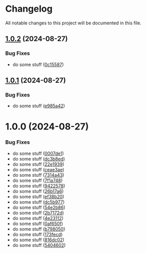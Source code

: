 # Changelog

All notable changes to this project will be documented in this file.

## [1.0.2](https://github.com/Olat-nji/dora-exporter/compare/v1.0.1...v1.0.2) (2024-08-27)


### Bug Fixes

* do some stuff ([0c15587](https://github.com/Olat-nji/dora-exporter/commit/0c15587f208bdb89215bb2e4e2201fc59f1ff2b3))

## [1.0.1](https://github.com/Olat-nji/dora-exporter/compare/v1.0.0...v1.0.1) (2024-08-27)


### Bug Fixes

* do some stuff ([e985a42](https://github.com/Olat-nji/dora-exporter/commit/e985a42315222a5f80c1a0d138cbddc75a2d6959))

# 1.0.0 (2024-08-27)


### Bug Fixes

* do some stuff ([0007de1](https://github.com/Olat-nji/dora-exporter/commit/0007de187039e918ad1bf780f6f75e068eb83dc0))
* do some stuff ([dc3b8ed](https://github.com/Olat-nji/dora-exporter/commit/dc3b8ed730ba4cc67ddcef19a44ac9b7b2876840))
* do some stuff ([22e1939](https://github.com/Olat-nji/dora-exporter/commit/22e19395b8264cf68ea723fe1c9d5594c3f8c247))
* do some stuff ([ceae3ae](https://github.com/Olat-nji/dora-exporter/commit/ceae3ae79a4f52a14af8fab473ccc68e470fb824))
* do some stuff ([7314a43](https://github.com/Olat-nji/dora-exporter/commit/7314a4373c7eeb079cbb973433f1750f2f75a7cf))
* do some stuff ([7f1a748](https://github.com/Olat-nji/dora-exporter/commit/7f1a7485d6d08e95f203365e6ff06cb248ba1f51))
* do some stuff ([9422578](https://github.com/Olat-nji/dora-exporter/commit/942257801fe6fc2196fb23f72aaa3caeef071583))
* do some stuff ([26b17a6](https://github.com/Olat-nji/dora-exporter/commit/26b17a6d60ac5e0c7fcdb34e44189f18e55ec4b3))
* do some stuff ([ef38b20](https://github.com/Olat-nji/dora-exporter/commit/ef38b2057b8cb1fa0ca1b599c56015837decd724))
* do some stuff ([dc5b977](https://github.com/Olat-nji/dora-exporter/commit/dc5b9771702dd91cfc9f223680f25897f9da9b79))
* do some stuff ([54e2b86](https://github.com/Olat-nji/dora-exporter/commit/54e2b86c33eda00318ee1d80404a83018ab3a722))
* do some stuff ([2b7172d](https://github.com/Olat-nji/dora-exporter/commit/2b7172dfe2bbc426264419326392f9c75b9f6860))
* do some stuff ([4e23112](https://github.com/Olat-nji/dora-exporter/commit/4e2311216f36660a3bf7009e59fc9ba5d6053c3b))
* do some stuff ([0af650f](https://github.com/Olat-nji/dora-exporter/commit/0af650f92fac2e211b5af3f55f48721708177a6f))
* do some stuff ([b798050](https://github.com/Olat-nji/dora-exporter/commit/b798050e7143d69ce1fcc884eaada3f0cd0efc83))
* do some stuff ([173fecd](https://github.com/Olat-nji/dora-exporter/commit/173fecd3c788f6d8aeb9725de68eb085cc41887f))
* do some stuff ([816dc02](https://github.com/Olat-nji/dora-exporter/commit/816dc02cdfcb75dfda9cc4d0a237bfb066630bf7))
* do some stuff ([5404602](https://github.com/Olat-nji/dora-exporter/commit/5404602d9bea41f9542e593ec7b9df41041490f3))
